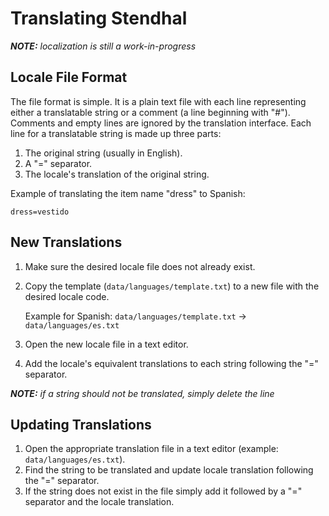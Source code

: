 
# Translating Stendhal

___NOTE:__ localization is still a work-in-progress_


## Locale File Format

The file format is simple. It is a plain text file with each line representing either a translatable string or a comment
(a line beginning with "#"). Comments and empty lines are ignored by the translation interface. Each line for a
translatable string is made up three parts:

1. The original string (usually in English).
2. A "=" separator.
3. The locale's translation of the original string.

Example of translating the item name "dress" to Spanish:

```
dress=vestido
```


## New Translations

1. Make sure the desired locale file does not already exist.
2. Copy the template (`data/languages/template.txt`) to a new file with the desired locale code.

    Example for Spanish: `data/languages/template.txt` -> `data/languages/es.txt`

3. Open the new locale file in a text editor.
4. Add the locale's equivalent translations to each string following the "=" separator.

___NOTE:__ if a string should not be translated, simply delete the line_


## Updating Translations

1. Open the appropriate translation file in a text editor (example: `data/languages/es.txt`).
2. Find the string to be translated and update locale translation following the "=" separator.
3. If the string does not exist in the file simply add it followed by a "=" separator and the locale translation.
